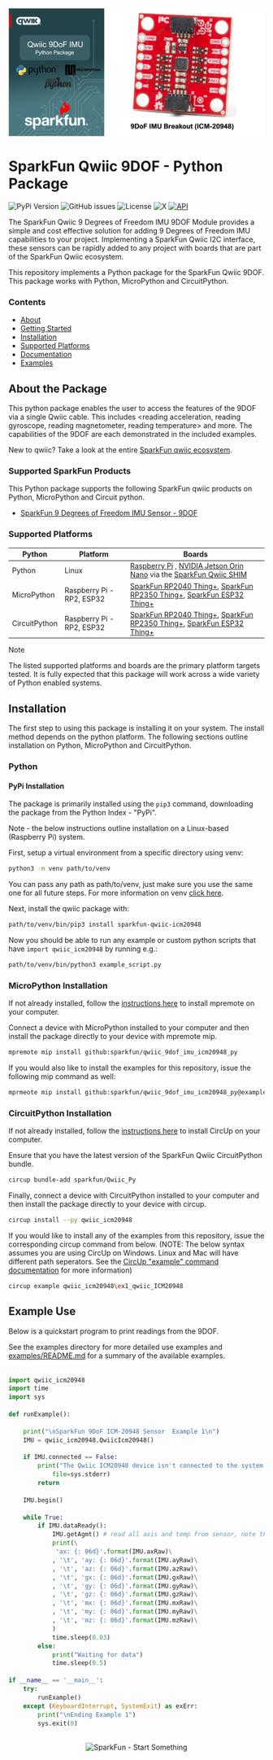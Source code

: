 ![Qwiic 9DOF - Python Package](docs/images/gh-banner.png "qwiic 9DOF Python Package")

# SparkFun Qwiic 9DOF - Python Package

![PyPi Version](https://img.shields.io/pypi/v/sparkfun_qwiic_9dof_imu_icm20948)
![GitHub issues](https://img.shields.io/github/issues/sparkfun/qwiic_9dof_imu_icm20948_py)
![License](https://img.shields.io/github/license/sparkfun/qwiic_9dof_imu_icm20948_py)
![X](https://img.shields.io/twitter/follow/sparkfun)
[![API](https://img.shields.io/badge/API%20Reference-blue)](https://docs.sparkfun.com/qwiic_9dof_imu_icm20948_py/classqwiic__icm20948_1_1_qwiic_icm20948.html)

The SparkFun Qwiic 9 Degrees of Freedom IMU 9DOF Module provides a simple and cost effective solution for adding 9 Degrees of Freedom IMU capabilities to your project. Implementing a SparkFun Qwiic I2C interface, these sensors can be rapidly added to any project with boards that are part of the SparkFun Qwiic ecosystem.

This repository implements a Python package for the SparkFun Qwiic 9DOF. This package works with Python, MicroPython and CircuitPython.

### Contents

* [About](#about-the-package)
* [Getting Started](#getting-started)
* [Installation](#installation)
* [Supported Platforms](#supported-platforms)
* [Documentation](https://docs.sparkfun.com/qwiic_9dof_imu_icm20948_py/classqwiic__icm20948_1_1_qwiic_icm20948.html)
* [Examples](#examples)

## About the Package

This python package enables the user to access the features of the 9DOF via a single Qwiic cable. This includes <reading acceleration, reading gyroscope, reading magnetometer, reading temperature> and more. The capabilities of the 9DOF are each demonstrated in the included examples.

New to qwiic? Take a look at the entire [SparkFun qwiic ecosystem](https://www.sparkfun.com/qwiic).

### Supported SparkFun Products

This Python package supports the following SparkFun qwiic products on Python, MicroPython and Circuit python. 

* [SparkFun 9 Degrees of Freedom IMU Sensor - 9DOF](https://www.sparkfun.com/products/15318)

### Supported Platforms

| Python | Platform | Boards |
|--|--|--|
| Python | Linux | [Raspberry Pi](https://www.sparkfun.com/raspberry-pi-5-8gb.html) , [NVIDIA Jetson Orin Nano](https://www.sparkfun.com/nvidia-jetson-orin-nano-developer-kit.html) via the [SparkFun Qwiic SHIM](https://www.sparkfun.com/sparkfun-qwiic-shim-for-raspberry-pi.html) |
| MicroPython | Raspberry Pi - RP2, ESP32 | [SparkFun RP2040 Thing+](https://www.sparkfun.com/sparkfun-thing-plus-rp2040.html), [SparkFun RP2350 Thing+](https://www.sparkfun.com/sparkfun-thing-plus-rp2350.html), [SparkFun ESP32 Thing+](https://www.sparkfun.com/sparkfun-thing-plus-esp32-wroom-usb-c.html)
|CircuitPython | Raspberry Pi - RP2, ESP32 | [SparkFun RP2040 Thing+](https://www.sparkfun.com/sparkfun-thing-plus-rp2040.html), [SparkFun RP2350 Thing+](https://www.sparkfun.com/sparkfun-thing-plus-rp2350.html), [SparkFun ESP32 Thing+](https://www.sparkfun.com/sparkfun-thing-plus-esp32-wroom-usb-c.html)

> [!NOTE]
> The listed supported platforms and boards are the primary platform targets tested. It is fully expected that this package will work across a wide variety of Python enabled systems. 

## Installation 

The first step to using this package is installing it on your system. The install method depends on the python platform. The following sections outline installation on Python, MicroPython and CircuitPython.

### Python 

#### PyPi Installation

The package is primarily installed using the `pip3` command, downloading the package from the Python Index - "PyPi". 

Note - the below instructions outline installation on a Linux-based (Raspberry Pi) system.

First, setup a virtual environment from a specific directory using venv:
```sh
python3 -m venv path/to/venv
```
You can pass any path as path/to/venv, just make sure you use the same one for all future steps. For more information on venv [click here](https://docs.python.org/3/library/venv.html).

Next, install the qwiic package with:
```sh
path/to/venv/bin/pip3 install sparkfun-qwiic-icm20948
```
Now you should be able to run any example or custom python scripts that have `import qwiic_icm20948` by running e.g.:
```sh
path/to/venv/bin/python3 example_script.py
```

### MicroPython Installation
If not already installed, follow the [instructions here](https://docs.micropython.org/en/latest/reference/mpremote.html) to install mpremote on your computer.

Connect a device with MicroPython installed to your computer and then install the package directly to your device with mpremote mip.
```sh
mpremote mip install github:sparkfun/qwiic_9dof_imu_icm20948_py
```

If you would also like to install the examples for this repository, issue the following mip command as well:
```sh
mprmeote mip install github:sparkfun/qwiic_9dof_imu_icm20948_py@examples
```

### CircuitPython Installation
If not already installed, follow the [instructions here](https://docs.circuitpython.org/projects/circup/en/latest/#installation) to install CircUp on your computer.

Ensure that you have the latest version of the SparkFun Qwiic CircuitPython bundle. 
```sh
circup bundle-add sparkfun/Qwiic_Py
```

Finally, connect a device with CircuitPython installed to your computer and then install the package directly to your device with circup.
```sh
circup install --py qwiic_icm20948
```

If you would like to install any of the examples from this repository, issue the corresponding circup command from below. (NOTE: The below syntax assumes you are using CircUp on Windows. Linux and Mac will have different path seperators. See the [CircUp "example" command documentation](https://learn.adafruit.com/keep-your-circuitpython-libraries-on-devices-up-to-date-with-circup/example-command) for more information)

```sh
circup example qwiic_icm20948\ex1_qwiic_ICM20948
```

Example Use
 ---------------
Below is a quickstart program to print readings from the 9DOF.

See the examples directory for more detailed use examples and [examples/README.md](https://github.com/sparkfun/qwiic_9dof_py/blob/main/examples/README.md) for a summary of the available examples.

```python

import qwiic_icm20948
import time
import sys

def runExample():

	print("\nSparkFun 9DoF ICM-20948 Sensor  Example 1\n")
	IMU = qwiic_icm20948.QwiicIcm20948()

	if IMU.connected == False:
		print("The Qwiic ICM20948 device isn't connected to the system. Please check your connection", \
			file=sys.stderr)
		return

	IMU.begin()
                                                                                                                                                                                                                                                                                                                                                                                                                                                                                                                                                                                                                                                                                                                                                                                                                                                                                                                                               
	while True:
		if IMU.dataReady():
			IMU.getAgmt() # read all axis and temp from sensor, note this also updates all instance variables
			print(\
			 'ax: {: 06d}'.format(IMU.axRaw)\
			, '\t', 'ay: {: 06d}'.format(IMU.ayRaw)\
			, '\t', 'az: {: 06d}'.format(IMU.azRaw)\
			, '\t', 'gx: {: 06d}'.format(IMU.gxRaw)\
			, '\t', 'gy: {: 06d}'.format(IMU.gyRaw)\
			, '\t', 'gz: {: 06d}'.format(IMU.gzRaw)\
			, '\t', 'mx: {: 06d}'.format(IMU.mxRaw)\
			, '\t', 'my: {: 06d}'.format(IMU.myRaw)\
			, '\t', 'mz: {: 06d}'.format(IMU.mzRaw)\
			)
			time.sleep(0.03)
		else:
			print("Waiting for data")
			time.sleep(0.5)

if __name__ == '__main__':
	try:
		runExample()
	except (KeyboardInterrupt, SystemExit) as exErr:
		print("\nEnding Example 1")
		sys.exit(0)



```
<p align="center">
<img src="https://cdn.sparkfun.com/assets/custom_pages/3/3/4/dark-logo-red-flame.png" alt="SparkFun - Start Something">
</p>
